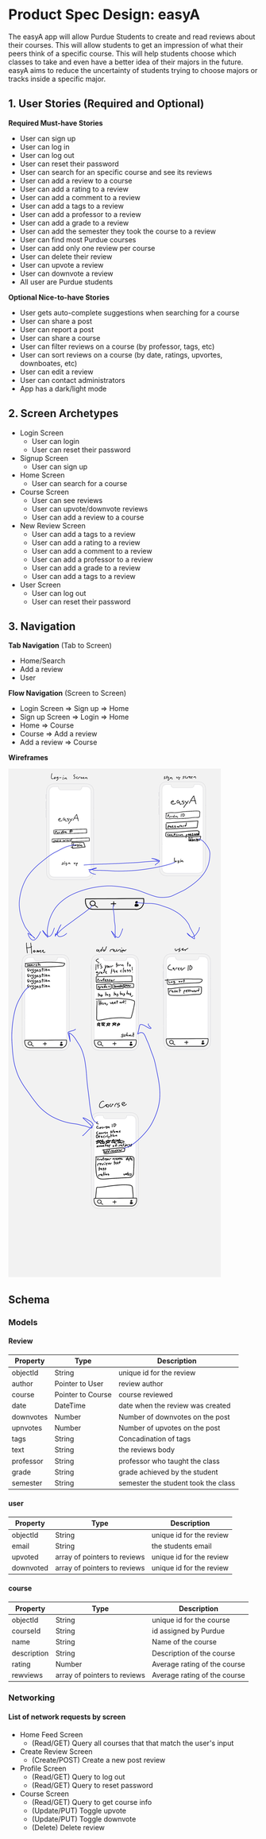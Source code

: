 
# Product Spec Design: easyA
The easyA app will allow Purdue Students to create and read reviews about their courses. This will allow students to get an impression of what their peers think of a specific course. This will help students choose which classes to take and even have a better idea of their majors in the future. easyA aims to reduce the uncertainty of students trying to choose majors or tracks inside a specific major.

## 1. User Stories (Required and Optional)

**Required Must-have Stories**

 * User can sign up
 * User can log in
 * User can log out
 * User can reset their password
 * User can search for an specific course and see its reviews
 * User can add a review to a course
 * User can add a rating to a review
 * User can add a comment to a review
 * User can add a tags to a review
 * User can add a professor to a review
 * User can add a grade to a review
 * User can add the semester they took the course to a review
 * User can find most Purdue courses
 * User can add only one review per course
 * User can delete their review
 * User can upvote a review
 * User can downvote a review
 * All user are Purdue students
 

**Optional Nice-to-have Stories**

 * User gets auto-complete suggestions when searching for a course
 * User can share a post
 * User can report a post
 * User can share a course
 * User can filter reviews on a course (by professor, tags, etc)
 * User can sort reviews on a course (by date, ratings, upvortes, downboates, etc)
 * User can edit a review
 * User can contact administrators
 * App has a dark/light mode


## 2. Screen Archetypes

 * Login Screen
   * User can login
   * User can reset their password
 * Signup Screen
   * User can sign up
* Home Screen
  * User can search for a course
* Course Screen
  * User can see reviews
  * User can upvote/downvote reviews
  * User can add a review to a course
* New Review Screen
  * User can add a tags to a review
  * User can add a rating to a review
  * User can add a comment to a review
  * User can add a professor to a review
  * User can add a grade to a review
  * User can add a tags to a review
* User Screen
  * User can log out
  * User can reset their password

## 3. Navigation

**Tab Navigation** (Tab to Screen)

 * Home/Search
 * Add a review
 * User

**Flow Navigation** (Screen to Screen)

 * Login Screen
   => Sign up
   => Home
* Sign up Screen
  => Login
  => Home
* Home
  => Course
* Course
  => Add a review
* Add a review
  => Course

**Wireframes**

![wireframest](./wireframes.jpg)

## Schema 
### Models
#### Review

   | Property      | Type     | Description |
   | ------------- | -------- | ------------|
   | objectId      | String   | unique id for the review |
   | author        | Pointer to User| review author |
   | course       | Pointer to Course| course reviewed |
   | date           | DateTime | date when the review was created |
   | downvotes       | Number   | Number of  downvotes on the post|
   | upnvotes | Number   | Number of  upvotes on the post |
   | tags    | String   | Concadination of tags|
   | text     | String   | the reviews body|
   | professor     | String   | professor who taught the class |
   | grade     | String   | grade achieved by the student |
   | semester     | String   | semester the student took the class |
   
   
#### user

  | Property      | Type     | Description |
  | ------------- | -------- | ------------|
  | objectId      | String   | unique id for the review |
  | email          | String   | the students email|
  | upvoted      | array of pointers to reviews   | unique id for the review |
  | downvoted | array of pointers to reviews   | unique id for the review |
  
  
#### course

| Property      | Type     | Description |
| ------------- | -------- | ------------|
| objectId      | String     | unique id for the course |
| courseId     | String     | id assigned by Purdue |
| name          | String     | Name of the course  |
| description | String     | Description of the course  |
| rating          | Number | Average rating of the course  |
| rewviews    | array of pointers to reviews  | Average rating of the course  |


### Networking
#### List of network requests by screen
   - Home Feed Screen
      - (Read/GET) Query all courses that that match the user's input
   - Create Review Screen
      - (Create/POST) Create a new post review
   - Profile Screen
      - (Read/GET) Query to log out
      - (Read/GET) Query to reset password
  - Course Screen
     - (Read/GET) Query to get course info
     - (Update/PUT) Toggle upvote
     - (Update/PUT) Toggle downvote
     - (Delete) Delete review
